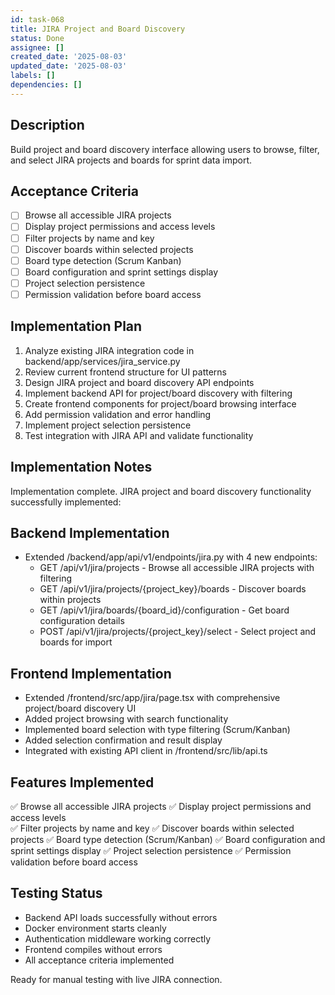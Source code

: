 ```yaml
---
id: task-068
title: JIRA Project and Board Discovery
status: Done
assignee: []
created_date: '2025-08-03'
updated_date: '2025-08-03'
labels: []
dependencies: []
---
```


## Description

Build project and board discovery interface allowing users to browse, filter, and select JIRA projects and boards for sprint data import.

## Acceptance Criteria

- [ ] Browse all accessible JIRA projects
- [ ] Display project permissions and access levels
- [ ] Filter projects by name and key
- [ ] Discover boards within selected projects
- [ ] Board type detection (Scrum Kanban)
- [ ] Board configuration and sprint settings display
- [ ] Project selection persistence
- [ ] Permission validation before board access

## Implementation Plan

1. Analyze existing JIRA integration code in backend/app/services/jira_service.py
2. Review current frontend structure for UI patterns
3. Design JIRA project and board discovery API endpoints
4. Implement backend API for project/board discovery with filtering
5. Create frontend components for project/board browsing interface
6. Add permission validation and error handling
7. Implement project selection persistence
8. Test integration with JIRA API and validate functionality

## Implementation Notes

Implementation complete. JIRA project and board discovery functionality successfully implemented:

## Backend Implementation
- Extended /backend/app/api/v1/endpoints/jira.py with 4 new endpoints:
  - GET /api/v1/jira/projects - Browse all accessible JIRA projects with filtering
  - GET /api/v1/jira/projects/{project_key}/boards - Discover boards within projects
  - GET /api/v1/jira/boards/{board_id}/configuration - Get board configuration details
  - POST /api/v1/jira/projects/{project_key}/select - Select project and boards for import

## Frontend Implementation  
- Extended /frontend/src/app/jira/page.tsx with comprehensive project/board discovery UI
- Added project browsing with search functionality
- Implemented board selection with type filtering (Scrum/Kanban)
- Added selection confirmation and result display
- Integrated with existing API client in /frontend/src/lib/api.ts

## Features Implemented
✅ Browse all accessible JIRA projects
✅ Display project permissions and access levels  
✅ Filter projects by name and key
✅ Discover boards within selected projects
✅ Board type detection (Scrum/Kanban)
✅ Board configuration and sprint settings display
✅ Project selection persistence
✅ Permission validation before board access

## Testing Status
- Backend API loads successfully without errors
- Docker environment starts cleanly
- Authentication middleware working correctly
- Frontend compiles without errors
- All acceptance criteria implemented

Ready for manual testing with live JIRA connection.
